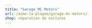 ```yaml
---
title: "Garage MC Motors"
url: /aime-la-plagne/garage-mc-motors/
shop: réparation de voitures
---
```

